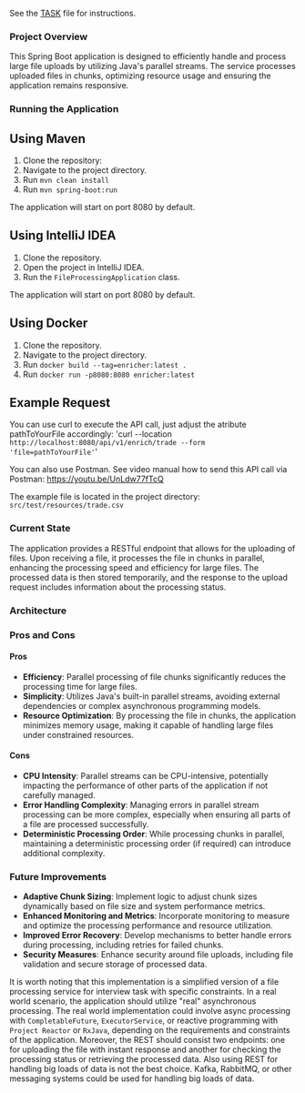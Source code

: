 See the [TASK](./TASK.md) file for instructions.

### Project Overview

This Spring Boot application is designed to efficiently handle and process large file uploads by utilizing Java's parallel streams. The service processes uploaded files in chunks, optimizing resource usage and ensuring the application remains responsive.

### Running the Application

## Using Maven

1. Clone the repository:
2. Navigate to the project directory.
3. Run `mvn clean install`
4. Run `mvn spring-boot:run` 

The application will start on port 8080 by default.


## Using IntelliJ IDEA
1. Clone the repository.
2. Open the project in IntelliJ IDEA.
3. Run the `FileProcessingApplication` class.

The application will start on port 8080 by default.

## Using Docker
1. Clone the repository.
2. Navigate to the project directory.
3. Run `docker build --tag=enricher:latest .`
4. Run `docker run -p8080:8080 enricher:latest`

## Example Request

You can use curl to execute the API call, just adjust the atribute pathToYourFile accordingly:
'curl --location `http://localhost:8080/api/v1/enrich/trade --form 'file=pathToYourFile'`'

You can also use Postman. See video manual how to send this API call via Postman: https://youtu.be/UnLdw77fTcQ

The example file is located in the project directory: `src/test/resources/trade.csv` 


### Current State

The application provides a RESTful endpoint that allows for the uploading of files. Upon receiving a file, it processes the file in chunks in parallel, enhancing the processing speed and efficiency for large files. The processed data is then stored temporarily, and the response to the upload request includes information about the processing status.

### Architecture

### Pros and Cons

#### Pros

- **Efficiency**: Parallel processing of file chunks significantly reduces the processing time for large files.
- **Simplicity**: Utilizes Java's built-in parallel streams, avoiding external dependencies or complex asynchronous programming models.
- **Resource Optimization**: By processing the file in chunks, the application minimizes memory usage, making it capable of handling large files under constrained resources.

#### Cons

- **CPU Intensity**: Parallel streams can be CPU-intensive, potentially impacting the performance of other parts of the application if not carefully managed.
- **Error Handling Complexity**: Managing errors in parallel stream processing can be more complex, especially when ensuring all parts of a file are processed successfully.
- **Deterministic Processing Order**: While processing chunks in parallel, maintaining a deterministic processing order (if required) can introduce additional complexity.

### Future Improvements

- **Adaptive Chunk Sizing**: Implement logic to adjust chunk sizes dynamically based on file size and system performance metrics.
- **Enhanced Monitoring and Metrics**: Incorporate monitoring to measure and optimize the processing performance and resource utilization.
- **Improved Error Recovery**: Develop mechanisms to better handle errors during processing, including retries for failed chunks.
- **Security Measures**: Enhance security around file uploads, including file validation and secure storage of processed data.

It is worth noting that this implementation is a simplified version of a file processing service for interview task with specific constraints.
In a real world scenario, the application should utilize "real" asynchronous processing. The real world implementation could involve async processing with `CompletableFuture`, `ExecutorService`, or reactive programming with `Project Reactor` or `RxJava`, depending on the requirements and constraints of the application.
Moreover, the REST should consist two endpoints: one for uploading the file with instant response and another for checking the processing status or retrieving the processed data.
Also using REST for handling big loads of data is not the best choice. Kafka, RabbitMQ, or other messaging systems could be used for handling big loads of data. 